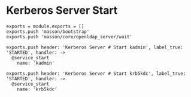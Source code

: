 
# Kerberos Server Start

    exports = module.exports = []
    exports.push 'masson/bootstrap'
    exports.push 'masson/core/openldap_server/wait'

    exports.push header: 'Kerberos Server # Start kadmin', label_true: 'STARTED', handler: ->
      @service_start
        name: 'kadmin'

    exports.push header: 'Kerberos Server # Start krb5kdc', label_true: 'STARTED', handler: ->
      @service_start
        name: 'krb5kdc'
